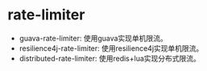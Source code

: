 # rate-limiter

- guava-rate-limiter: 使用guava实现单机限流。
- resilience4j-rate-limiter: 使用resilience4j实现单机限流。
- distributed-rate-limiter: 使用redis+lua实现分布式限流。